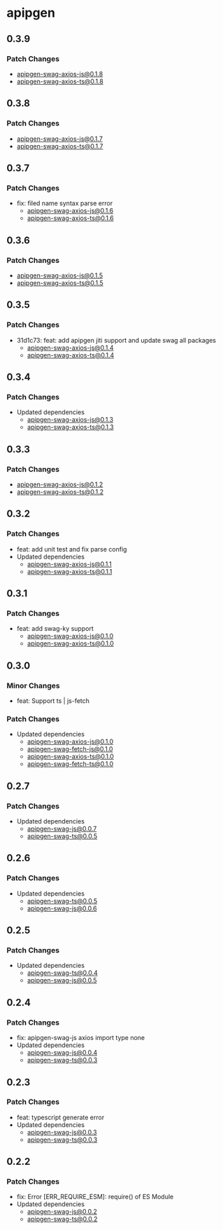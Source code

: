 # apipgen

## 0.3.9

### Patch Changes

- apipgen-swag-axios-js@0.1.8
- apipgen-swag-axios-ts@0.1.8

## 0.3.8

### Patch Changes

- apipgen-swag-axios-js@0.1.7
- apipgen-swag-axios-ts@0.1.7

## 0.3.7

### Patch Changes

- fix: filed name syntax parse error
  - apipgen-swag-axios-js@0.1.6
  - apipgen-swag-axios-ts@0.1.6

## 0.3.6

### Patch Changes

- apipgen-swag-axios-js@0.1.5
- apipgen-swag-axios-ts@0.1.5

## 0.3.5

### Patch Changes

- 31d1c73: feat: add apipgen jiti support and update swag all packages
  - apipgen-swag-axios-js@0.1.4
  - apipgen-swag-axios-ts@0.1.4

## 0.3.4

### Patch Changes

- Updated dependencies
  - apipgen-swag-axios-js@0.1.3
  - apipgen-swag-axios-ts@0.1.3

## 0.3.3

### Patch Changes

- apipgen-swag-axios-js@0.1.2
- apipgen-swag-axios-ts@0.1.2

## 0.3.2

### Patch Changes

- feat: add unit test and fix parse config
- Updated dependencies
  - apipgen-swag-axios-js@0.1.1
  - apipgen-swag-axios-ts@0.1.1

## 0.3.1

### Patch Changes

- feat: add swag-ky support
  - apipgen-swag-axios-js@0.1.0
  - apipgen-swag-axios-ts@0.1.0

## 0.3.0

### Minor Changes

- feat: Support ts | js-fetch

### Patch Changes

- Updated dependencies
  - apipgen-swag-axios-js@0.1.0
  - apipgen-swag-fetch-js@0.1.0
  - apipgen-swag-axios-ts@0.1.0
  - apipgen-swag-fetch-ts@0.1.0

## 0.2.7

### Patch Changes

- Updated dependencies
  - apipgen-swag-js@0.0.7
  - apipgen-swag-ts@0.0.5

## 0.2.6

### Patch Changes

- Updated dependencies
  - apipgen-swag-ts@0.0.5
  - apipgen-swag-js@0.0.6

## 0.2.5

### Patch Changes

- Updated dependencies
  - apipgen-swag-ts@0.0.4
  - apipgen-swag-js@0.0.5

## 0.2.4

### Patch Changes

- fix: apipgen-swag-js axios import type none
- Updated dependencies
  - apipgen-swag-js@0.0.4
  - apipgen-swag-ts@0.0.3

## 0.2.3

### Patch Changes

- feat: typescript generate error
- Updated dependencies
  - apipgen-swag-js@0.0.3
  - apipgen-swag-ts@0.0.3

## 0.2.2

### Patch Changes

- fix: Error [ERR_REQUIRE_ESM]: require() of ES Module
- Updated dependencies
  - apipgen-swag-js@0.0.2
  - apipgen-swag-ts@0.0.2

